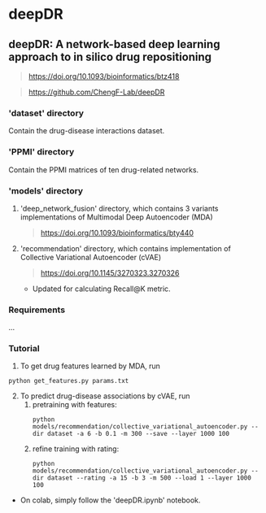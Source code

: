 # deepDR
## deepDR: A network-based deep learning approach to in silico drug repositioning
> https://doi.org/10.1093/bioinformatics/btz418

> https://github.com/ChengF-Lab/deepDR

### 'dataset' directory
Contain the drug-disease interactions dataset.
### 'PPMI' directory
Contain the PPMI matrices of ten drug-related networks.
### 'models' directory
1. 'deep_network_fusion' directory, which contains 3 variants implementations of Multimodal Deep Autoencoder (MDA)
    > https://doi.org/10.1093/bioinformatics/bty440
2. 'recommendation' directory, which contains implementation of Collective Variational Autoencoder (cVAE)
    > https://doi.org/10.1145/3270323.3270326
    - Updated for calculating Recall@K metric.
### Requirements
...
### Tutorial
1. To get drug features learned by MDA, run
```
python get_features.py params.txt
```
2. To predict drug-disease associations by cVAE, run
   1. pretraining with features:
       ```
       python models/recommendation/collective_variational_autoencoder.py --dir dataset -a 6 -b 0.1 -m 300 --save --layer 1000 100
       ```
   2. refine training with rating:
       ```
       python models/recommendation/collective_variational_autoencoder.py --dir dataset --rating -a 15 -b 3 -m 500 --load 1 --layer 1000 100
       ```
- On colab, simply follow the 'deepDR.ipynb' notebook.